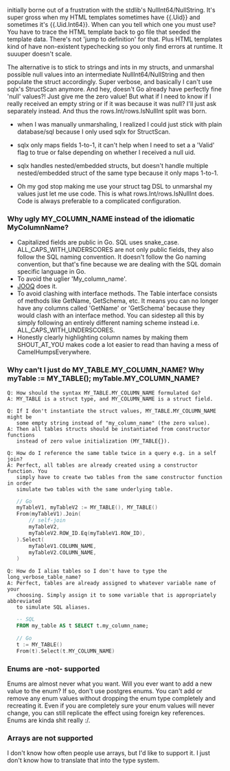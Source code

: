 initially borne out of a frustration with the stdlib's NullInt64/NullString. It's super gross when my HTML templates sometimes have {{.Uid}} and sometimes it's {{.Uid.Int64}}. When can you tell which one you must use? You have to trace the HTML template back to go file that seeded the template data. There's not 'jump to definition' for that. Plus HTML templates kind of have non-existent typechecking so you only find errors at runtime. It suuuper doesn't scale.

The alternative is to stick to strings and ints in my structs, and unmarshal possible null values into an intermediate NullInt64/NullString and then populate the struct accordingly. Super verbose, and basically I can't use sqlx's StructScan anymore. And hey, doesn't Go already have perfectly fine 'null' values?! Just give me the zero value! But what if I need to know if I really received an empty string or if it was because it was null? I'll just ask separately instead. And thus the rows.Int/rows.IsNullInt split was born.

+ when I was manually unmarshaling, I realized I could just stick with plain database/sql because I only used sqlx for StructScan.

+ sqlx only maps fields 1-to-1, it can't help when I need to set a a 'Valid' flag to true or false depending on whether I received a null uid.

+ sqlx handles nested/embedded structs, but doesn't handle multiple nested/embedded struct of the same type because it only maps 1-to-1.

+ Oh my god stop making me use your struct tag DSL to unmarshal my values just let me use code. This is what rows.Int/rows.IsNullInt does. Code is always preferable to a complicated configuration.

### Why ugly MY\_COLUMN\_NAME instead of the idiomatic MyColumnName?
- Capitalized fields are public in Go. SQL uses snake\_case. ALL\_CAPS\_WITH\_UNDERSCORES are not only public fields, they also follow the SQL naming convention. It doesn't follow the Go naming convention, but that's fine because we are dealing with the SQL domain specific language in Go.
- To avoid the uglier 'My\_column\_name'.
- [JOOQ](https://www.jooq.org/doc/latest/manual/getting-started/use-cases/jooq-as-a-sql-builder-with-code-generation/) does it.
- To avoid clashing with interface methods. The Table interface consists of methods like GetName, GetSchema, etc. It means you can no longer have any columns called 'GetName' or 'GetSchema' because they would clash with an interface method. You can sidestep all this by simply following an entirely different naming scheme instead i.e. ALL\_CAPS\_WITH\_UNDERSCORES.
- Honestly clearly highlighting column names by making them SHOUT\_AT\_YOU makes code a lot easier to read than having a mess of CamelHumpsEverywhere.


### Why can't I just do MY\_TABLE.MY\_COLUMN\_NAME? Why myTable := MY\_TABLE(); myTable.MY\_COLUMN\_NAME?

```
Q: How should the syntax MY_TABLE.MY_COLUMN_NAME formulated Go?
A: MY_TABLE is a struct type, and MY_COLUMN_NAME is a struct field.

Q: If I don't instantiate the struct values, MY_TABLE.MY_COLUMN_NAME might be
   some empty string instead of "my_column_name" (the zero value).
A: Then all tables structs should be instantiated from constructor functions
   instead of zero value initialization (MY_TABLE{}).

Q: How do I reference the same table twice in a query e.g. in a self join?
A: Perfect, all tables are already created using a constructor function. You
   simply have to create two tables from the same constructor function in order
   simulate two tables with the same underlying table.
```
```Go
   // Go
   myTableV1, myTableV2 := MY_TABLE(), MY_TABLE()
   From(myTableV1).Join(
       // self-join
       myTableV2,
       myTableV2.ROW_ID.Eq(myTableV1.ROW_ID),
   ).Select(
       myTableV1.COLUMN_NAME,
       myTableV2.COLUMN_NAME,
   )
```
```
Q: How do I alias tables so I don't have to type the long_verbose_table_name?
A: Perfect, tables are already assigned to whatever variable name of your
   choosing. Simply assign it to some variable that is appropriately abbreviated
   to simulate SQL aliases.
```
```SQL
   -- SQL
   FROM my_table AS t SELECT t.my_column_name;
```
```Go
   // Go
   t := MY_TABLE()
   From(t).Select(t.MY_COLUMN_NAME)
```

### Enums are -not- supported
Enums are almost never what you want. Will you ever want to add a new value to the enum? If so, don't use postgres enums. You can't add or remove any enum values without dropping the enum type completely and recreating it.
Even if you are completely sure your enum values will never change, you can still replicate the effect using foreign key references.
Enums are kinda shit really :/.

### Arrays are not supported
I don't know how often people use arrays, but I'd like to support it. I just don't know how to translate that into the type system.
